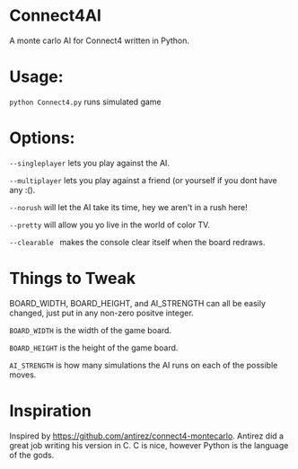 # Connect4AI
A monte carlo AI for Connect4 written in Python.

# Usage:
  ```python Connect4.py``` runs simulated game
  
# Options:
 ``` --singleplayer ``` lets you play against the AI.
 
 ``` --multiplayer ``` lets you play against a friend (or yourself if you dont have any :().

  ``` --norush ``` will let the AI take its time, hey we aren't in a rush here!
  
  ``` --pretty ``` will allow you yo live in the world of color TV.
  
  ``` --clearable  ``` makes the console clear itself when the board redraws.

# Things to Tweak
BOARD_WIDTH, BOARD_HEIGHT, and AI_STRENGTH can all be easily changed, just put in any non-zero positve integer.

``` BOARD_WIDTH ``` is the width of the game board.

``` BOARD_HEIGHT ``` is the height of the game board.

``` AI_STRENGTH ``` is how many simulations the AI runs on each of the possible moves.
  
# Inspiration
Inspired by https://github.com/antirez/connect4-montecarlo. Antirez did a great job writing his version in C. C is nice, however Python is the language of the gods.

